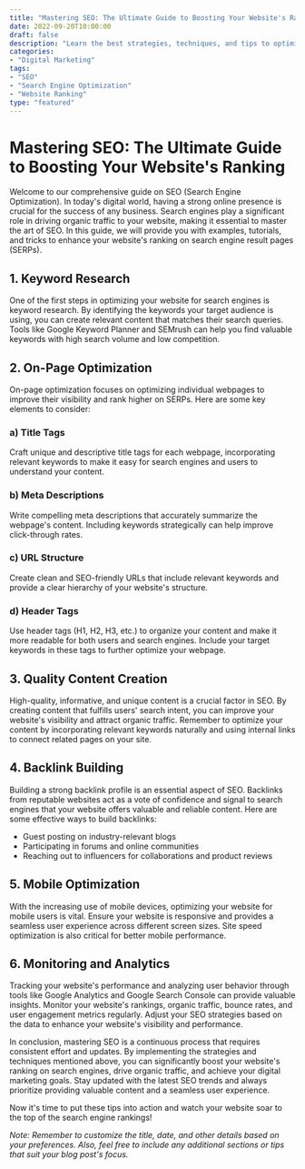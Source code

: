 ```yaml
--- 
title: "Mastering SEO: The Ultimate Guide to Boosting Your Website's Ranking"
date: 2022-09-20T10:00:00
draft: false
description: "Learn the best strategies, techniques, and tips to optimize your website's SEO for higher rankings on search engines."
categories:
- "Digital Marketing"
tags:
- "SEO"
- "Search Engine Optimization"
- "Website Ranking"
type: "featured"
---
```


# Mastering SEO: The Ultimate Guide to Boosting Your Website's Ranking

Welcome to our comprehensive guide on SEO (Search Engine Optimization). In today's digital world, having a strong online presence is crucial for the success of any business. Search engines play a significant role in driving organic traffic to your website, making it essential to master the art of SEO. In this guide, we will provide you with examples, tutorials, and tricks to enhance your website's ranking on search engine result pages (SERPs).

## 1. Keyword Research

One of the first steps in optimizing your website for search engines is keyword research. By identifying the keywords your target audience is using, you can create relevant content that matches their search queries. Tools like Google Keyword Planner and SEMrush can help you find valuable keywords with high search volume and low competition.

## 2. On-Page Optimization

On-page optimization focuses on optimizing individual webpages to improve their visibility and rank higher on SERPs. Here are some key elements to consider:

### a) Title Tags

Craft unique and descriptive title tags for each webpage, incorporating relevant keywords to make it easy for search engines and users to understand your content.

### b) Meta Descriptions

Write compelling meta descriptions that accurately summarize the webpage's content. Including keywords strategically can help improve click-through rates.

### c) URL Structure

Create clean and SEO-friendly URLs that include relevant keywords and provide a clear hierarchy of your website's structure.

### d) Header Tags

Use header tags (H1, H2, H3, etc.) to organize your content and make it more readable for both users and search engines. Include your target keywords in these tags to further optimize your webpage.

## 3. Quality Content Creation

High-quality, informative, and unique content is a crucial factor in SEO. By creating content that fulfills users' search intent, you can improve your website's visibility and attract organic traffic. Remember to optimize your content by incorporating relevant keywords naturally and using internal links to connect related pages on your site.

## 4. Backlink Building

Building a strong backlink profile is an essential aspect of SEO. Backlinks from reputable websites act as a vote of confidence and signal to search engines that your website offers valuable and reliable content. Here are some effective ways to build backlinks:

- Guest posting on industry-relevant blogs
- Participating in forums and online communities
- Reaching out to influencers for collaborations and product reviews

## 5. Mobile Optimization

With the increasing use of mobile devices, optimizing your website for mobile users is vital. Ensure your website is responsive and provides a seamless user experience across different screen sizes. Site speed optimization is also critical for better mobile performance.

## 6. Monitoring and Analytics

Tracking your website's performance and analyzing user behavior through tools like Google Analytics and Google Search Console can provide valuable insights. Monitor your website's rankings, organic traffic, bounce rates, and user engagement metrics regularly. Adjust your SEO strategies based on the data to enhance your website's visibility and performance.

In conclusion, mastering SEO is a continuous process that requires consistent effort and updates. By implementing the strategies and techniques mentioned above, you can significantly boost your website's ranking on search engines, drive organic traffic, and achieve your digital marketing goals. Stay updated with the latest SEO trends and always prioritize providing valuable content and a seamless user experience.

Now it's time to put these tips into action and watch your website soar to the top of the search engine rankings!

*Note: Remember to customize the title, date, and other details based on your preferences. Also, feel free to include any additional sections or tips that suit your blog post's focus.*
